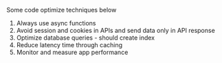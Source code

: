 Some code optimize techniques below

1) Always use async functions
2) Avoid session and cookies in APIs and send data only in API response
3) Optimize database queries - should create index
4) Reduce latency time through caching
5) Monitor and measure app performance
